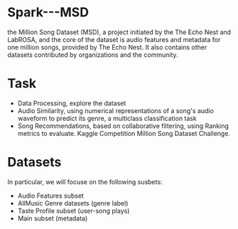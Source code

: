 # Spark---MSD
the Million Song Dataset (MSD), a project initiated by the The Echo Nest and LabROSA, and the core of the dataset is audio features and
metadata for one million songs, provided by The Echo Nest. It also contains other datasets contributed by organizations and the community.

# Task
* Data Processing, explore the dataset
* Audio Similarity, using numerical representations of a song's audio waveform to predict its genre, a multiclass classification task
* Song Recommendations, based on collaborative filtering, using Ranking metrics to evaluate. Kaggle Competition Million Song Dataset Challenge.

# Datasets
In particular, we will focuse on the following susbets:
* Audio Features subset
* AllMusic Genre datasets (genre label)
* Taste Profile subset (user-song plays)
* Main subset (metadata)

